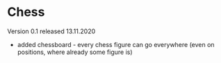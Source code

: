 # Chess
Version 0.1 released 13.11.2020
- added chessboard - every chess figure can go everywhere (even on positions, where already some figure is)
